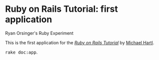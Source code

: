 # Ruby on Rails Tutorial: first application
 Ryan Orsinger's Ruby Experiment

This is the first application for the
[*Ruby on Rails Tutorial*](http://railstutorial.org/)
by [Michael Hartl](http://michaelhartl.com/).

<!--
Things you may want to cover:

* Ruby version

* System dependencies

* Configuration

* Database creation

* Database initialization

* How to run the test suite

* Services (job queues, cache servers, search engines, etc.)

* Deployment instructions

* ...
 -->

<!-- Please feel free to use a different markup language if you do not plan to run -->
<tt>rake doc:app</tt>.
